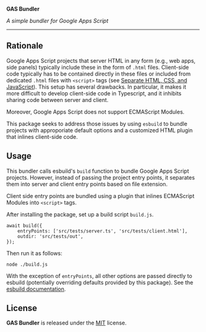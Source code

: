 **GAS Bundler**

*A simple bundler for Google Apps Script*

---

## Rationale

Google Apps Script projects that server HTML in any form (e.g., web apps, side panels) typically include these in the form of `.html` files. Client-side code typically has to be contained directly in these files or included from dedicated `.html` files with `<script>` tags (see [Separate HTML, CSS, and JavaScript](https://developers.google.com/apps-script/guides/html/best-practices#separate_html_css_and_javascript)). This setup has several drawbacks. In particular, it makes it more difficult to develop client-side code in Typescript, and it inhibits sharing code between server and client.

Moreover, Google Apps Script does not support ECMAScript Modules.

This package seeks to address those issues by using `esbuild` to bundle projects with approporiate default options and a customized HTML plugin that inlines client-side code.

## Usage

This bundler calls esbuild's `build` function to bundle Google Apps Script projects. However, instead of passing the project entry points, it separates them into server and client entry points based on file extension.

Client side entry points are bundled using a plugin that inlines ECMAScript Modules into `<script>` tags.

After installing the package, set up a build script `build.js`.

```
await build({
    entryPoints: ['src/tests/server.ts', 'src/tests/client.html'],
    outdir: 'src/tests/out',
});
```

Then run it as follows:

```
node ./build.js
```

With the exception of `entryPoints`, all other options are passed directly to esbuild (potentially overriding defaults provided by this package). See the [esbuild documentation](https://esbuild.github.io/api/).

## License

**GAS Bundler** is released under the [MIT](./LICENSE) license.